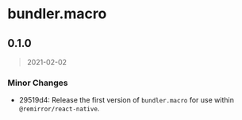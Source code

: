 # bundler.macro

## 0.1.0

> 2021-02-02

### Minor Changes

- 29519d4: Release the first version of `bundler.macro` for use within `@remirror/react-native`.
